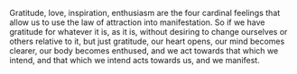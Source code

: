  Gratitude, love, inspiration, enthusiasm are the four cardinal feelings that allow us to use the law of attraction into manifestation. So if we have gratitude for whatever it is, as it is, without desiring to change ourselves or others relative to it, but just gratitude, our heart opens, our mind becomes clearer, our body becomes enthused, and we act towards that which we intend, and that which we intend acts towards us, and we manifest.